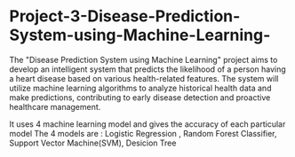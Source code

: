 # Project-3-Disease-Prediction-System-using-Machine-Learning-

The "Disease Prediction System using Machine Learning" project aims to 
develop an intelligent system that predicts the likelihood of a person having a 
heart disease based on various health-related features. The system will 
utilize machine learning algorithms to analyze historical health data and make 
predictions, contributing to early disease detection and proactive healthcare 
management.

It uses 4 machine learning model and gives the accuracy of each particular model
The 4 models are : Logistic Regression , Random Forest Classifier, Support Vector Machine(SVM), Desicion Tree

